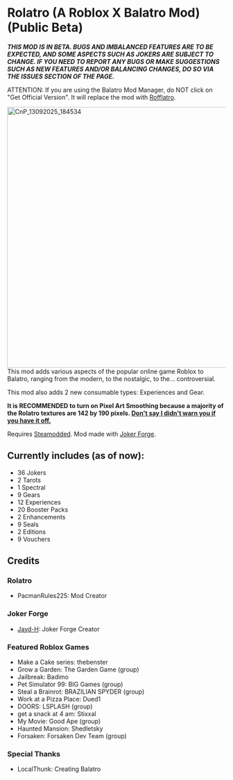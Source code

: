 # Rolatro (A Roblox X Balatro Mod) (Public Beta)
***THIS MOD IS IN BETA. BUGS AND IMBALANCED FEATURES ARE TO BE EXPECTED, AND SOME ASPECTS SUCH AS JOKERS ARE SUBJECT TO CHANGE. IF YOU NEED TO REPORT ANY BUGS OR MAKE SUGGESTIONS SUCH AS NEW FEATURES AND/OR BALANCING CHANGES, DO SO VIA THE ISSUES SECTION OF THE PAGE.***

ATTENTION: If you are using the Balatro Mod Manager, do NOT click on "Get Official Version". It will replace the mod with [Rofflatro](https://github.com/MamiKeRiko/Rofflatro).

<img width="1024" height="600" alt="CnP_13092025_184534" src="https://github.com/user-attachments/assets/c4a16cd1-d28f-4bfa-84f3-5c3f72660da1" />
This mod adds various aspects of the popular online game Roblox to Balatro, ranging from the modern, to the nostalgic, to the... controversial.

This mod also adds 2 new consumable types: Experiences and Gear.

**It is RECOMMENDED to turn on Pixel Art Smoothing because a majority of the Rolatro textures are 142 by 190 pixels. 	<ins>Don't say I didn't warn you if you have it off.	</ins>**

Requires [Steamodded](https://github.com/Steamodded/smods). Mod made with [Joker Forge](https://github.com/Jayd-H/joker-forge).

## Currently includes (as of now):
- 36 Jokers
- 2 Tarots
- 1 Spectral
- 9 Gears
- 12 Experiences
- 20 Booster Packs
- 2 Enhancements
- 9 Seals
- 2 Editions
- 9 Vouchers

## Credits
### Rolatro
- PacmanRules225: Mod Creator
### Joker Forge
- [Jayd-H](https://github.com/Jayd-H): Joker Forge Creator
### Featured Roblox Games
- Make a Cake series: thebenster
- Grow a Garden: The Garden Game (group)
- Jailbreak: Badimo
- Pet Simulator 99: BIG Games (group)
- Steal a Brainrot: BRAZILIAN SPYDER (group)
- Work at a Pizza Place: Dued1
- DOORS: LSPLASH (group)
- get a snack at 4 am: Stixxal
- My Movie: Good Ape (group)
- Haunted Mansion: Shedletsky
- Forsaken: Forsaken Dev Team (group)

### Special Thanks
- LocalThunk: Creating Balatro
